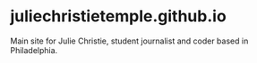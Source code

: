 # juliechristietemple.github.io
Main site for Julie Christie, student journalist and coder based in Philadelphia.
